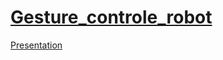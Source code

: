 # [Gesture_controle_robot](https://docs.google.com/document/d/1Y3_o9-OHFA1TtbafuHDtEz-drBp5un7FaggCU-9pLuw/edit)
  [Presentation](https://docs.google.com/presentation/d/11Lx8DkbmxDVaKsDR66Nkzz2eM0ejQKoUQNXyP2ncdZg/edit#slide=id.g3106668fbd_0_14)
